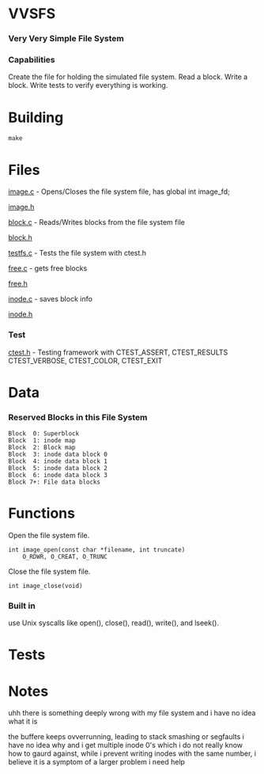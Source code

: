 # VVSFS

### Very Very Simple File System

### Capabilities

Create the file for holding the simulated file system.
Read a block.
Write a block.
Write tests to verify everything is working.

# Building

    make

# Files

[image.c](image.c) - Opens/Closes the file system file, has global int image_fd;

[image.h](image.h)

[block.c](block.c) - Reads/Writes blocks from the file system file

[block.h](block.h)

[testfs.c](testfs.c) - Tests the file system with ctest.h

[free.c](free.c) - gets free blocks

[free.h](free.h)

[inode.c](inode.c) - saves block info

[inode.h](inode.h)

### Test

[ctest.h](ctest.h) - Testing framework with CTEST_ASSERT, CTEST_RESULTS CTEST_VERBOSE, CTEST_COLOR, CTEST_EXIT

# Data
 
### Reserved Blocks in this File System

    Block  0: Superblock
    Block  1: inode map
    Block  2: Block map
    Block  3: inode data block 0
    Block  4: inode data block 1
    Block  5: inode data block 2
    Block  6: inode data block 3
    Block 7+: File data blocks

# Functions

Open the file system file.

    int image_open(const char *filename, int truncate)
        O_RDWR, O_CREAT, O_TRUNC

Close the file system file.

    int image_close(void)

### Built in

use Unix syscalls like open(), close(), read(), write(), and lseek().

# Tests

# Notes
uhh
there is something deeply wrong with my file system
and i have no idea what it is

the buffere keeps ovverrunning, leading to stack smashing or segfaults
i have no idea why
and i get multiple inode 0's
which i do not really know how to gaurd against, while i prevent writing inodes with the same number, i believe it is a symptom of a larger problem
i need help
